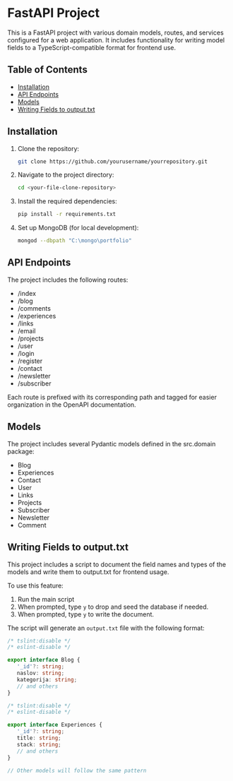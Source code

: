 # **FastAPI Project**

This is a FastAPI project with various domain models, routes, and services configured for a web application. It includes functionality for writing model fields to a TypeScript-compatible format for frontend use.

## **Table of Contents**

- [Installation](#installation)
- [API Endpoints](#api-endpoints)
- [Models](#models)
- [Writing Fields to output.txt](#writing-fields-to-outputtxt)

## **Installation**

1. Clone the repository:
    ```bash
    git clone https://github.com/yourusername/yourrepository.git
    ```

2. Navigate to the project directory:
    ```bash
    cd <your-file-clone-repository>
    ```

3. Install the required dependencies:
    ```bash
    pip install -r requirements.txt
    ```

4. Set up MongoDB (for local development):
    ```bash
    mongod --dbpath "C:\mongo\portfolio"
    ```

## **API Endpoints**
The project includes the following routes:

* /index
* /blog
* /comments
* /experiences
* /links
* /email
* /projects
* /user
* /login
* /register
* /contact
* /newsletter
* /subscriber

Each route is prefixed with its corresponding path and tagged for easier organization in the OpenAPI documentation.

## **Models**

The project includes several Pydantic models defined in the src.domain package:

* Blog
* Experiences
* Contact
* User
* Links
* Projects
* Subscriber
* Newsletter
* Comment

## **Writing Fields to output.txt**
This project includes a script to document the field names and types of the models and write them to output.txt for frontend usage.

To use this feature:

1. Run the main script
2. When prompted, type `y` to drop and seed the database if needed. 
3. When prompted, type `y` to write the document.

The script will generate an `output.txt` file with the following format:

```typescript
/* tslint:disable */
/* eslint-disable */

export interface Blog {
   '_id'?: string;
   naslov: string;
   kategorija: string;
   // and others
}

/* tslint:disable */
/* eslint-disable */

export interface Experiences {
   '_id'?: string;
   title: string;
   stack: string;
   // and others
}

// Other models will follow the same pattern
```
